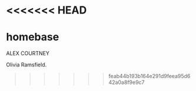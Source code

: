 <<<<<<< HEAD
=======

# homebase

ALEX COURTNEY



Olivia Ramsfield.
>>>>>>> feab44b193b164e291d9feea95d642a0a8f9e9c7
